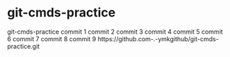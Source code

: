 # git-cmds-practice
git-cmds-practice
commit 1
commit 2
commit 3
commit 4
commit 5
commit 6
commit 7
commit 8
commit 9
https://github.com-.-ymkgithub/git-cmds-practice.git
